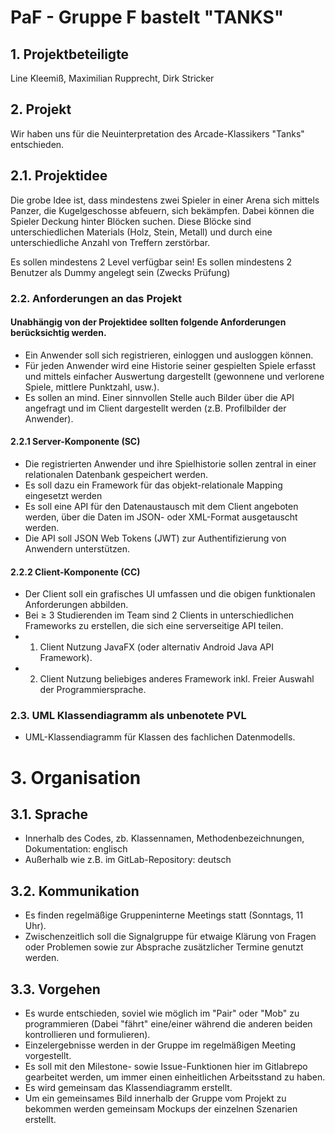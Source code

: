 # PaF - Gruppe F bastelt "TANKS" 
## 1. Projektbeteiligte
Line Kleemiß, Maximilian Rupprecht, Dirk Stricker

## 2. Projekt 
Wir haben uns für die Neuinterpretation des Arcade-Klassikers "Tanks" entschieden. 

## 2.1. Projektidee
Die grobe Idee ist, dass mindestens zwei Spieler in einer Arena sich mittels Panzer, die Kugelgeschosse abfeuern, 
sich bekämpfen. Dabei können die Spieler Deckung hinter Blöcken suchen. Diese Blöcke sind unterschiedlichen Materials
(Holz, Stein, Metall) und durch eine unterschiedliche Anzahl von Treffern zerstörbar.

Es sollen mindestens 2 Level verfügbar sein!
Es sollen mindestens 2 Benutzer als Dummy angelegt sein (Zwecks Prüfung)

### 2.2. Anforderungen an das Projekt
#### Unabhängig von der Projektidee sollten folgende Anforderungen berücksichtig werden.
- Ein Anwender soll sich registrieren, einloggen und ausloggen können.
- Für jeden Anwender wird eine Historie seiner gespielten Spiele erfasst und mittels einfacher Auswertung dargestellt (gewonnene und verlorene  Spiele, mittlere Punktzahl, usw.).
- Es sollen an mind. Einer sinnvollen Stelle auch Bilder über die API angefragt und im Client dargestellt werden (z.B. Profilbilder der Anwender).

#### 2.2.1 Server-Komponente (SC)
-	Die registrierten Anwender und ihre Spielhistorie sollen zentral in einer relationalen Datenbank gespeichert werden.
-	Es soll dazu ein Framework für das objekt-relationale Mapping eingesetzt werden
-	Es soll eine API für den Datenaustausch mit dem Client angeboten werden, über die Daten im JSON- oder XML-Format ausgetauscht werden. 
-	Die API soll JSON Web Tokens (JWT) zur Authentifizierung von Anwendern unterstützen.

#### 2.2.2 Client-Komponente (CC)
-	Der Client soll ein grafisches UI umfassen und die obigen funktionalen Anforderungen abbilden.
-	Bei ≥ 3 Studierenden im Team sind 2 Clients in unterschiedlichen Frameworks zu erstellen, die sich eine serverseitige API teilen.
-	1. Client Nutzung JavaFX (oder alternativ Android Java API Framework).
-	2. Client Nutzung beliebiges anderes Framework inkl. Freier Auswahl der Programmiersprache.

### 2.3. UML Klassendiagramm als unbenotete PVL
-   UML-Klassendiagramm für Klassen des fachlichen Datenmodells.

# 3. Organisation
##  3.1. Sprache
-   Innerhalb des Codes, zb. Klassennamen, Methodenbezeichnungen, Dokumentation: englisch
-   Außerhalb wie z.B. im GitLab-Repository: deutsch
## 3.2. Kommunikation
-   Es finden regelmäßige Gruppeninterne Meetings statt (Sonntags, 11 Uhr).
-   Zwischenzeitlich soll die Signalgruppe für etwaige Klärung von Fragen oder Problemen sowie zur Absprache zusätzlicher Termine genutzt werden.
## 3.3. Vorgehen
-   Es wurde entschieden, soviel wie möglich im "Pair" oder "Mob" zu programmieren (Dabei "fährt" eine/einer während die anderen beiden kontrollieren und formulieren).
-   Einzelergebnisse werden in der Gruppe im regelmäßigen Meeting vorgestellt.
-   Es soll mit den Milestone- sowie Issue-Funktionen hier im Gitlabrepo gearbeitet werden, um immer einen einheitlichen Arbeitsstand zu haben.
-   Es wird gemeinsam das Klassendiagramm erstellt.
-   Um ein gemeinsames Bild innerhalb der Gruppe vom Projekt zu bekommen werden gemeinsam Mockups der einzelnen Szenarien erstellt.  




